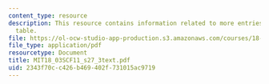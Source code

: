 ```yaml
---
content_type: resource
description: This resource contains information related to more entries for the laplace
  table.
file: https://ol-ocw-studio-app-production.s3.amazonaws.com/courses/18-03sc-differential-equations-fall-2011/2343f70cc426b469402f731015ac9719_MIT18_03SCF11_s27_3text.pdf
file_type: application/pdf
resourcetype: Document
title: MIT18_03SCF11_s27_3text.pdf
uid: 2343f70c-c426-b469-402f-731015ac9719
---
```

